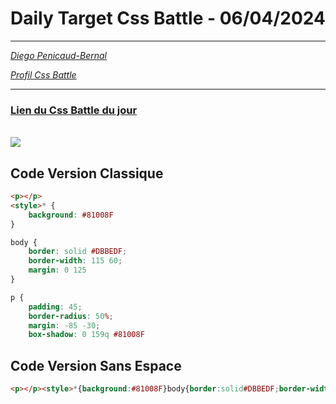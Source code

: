 # Daily Target Css Battle - 06/04/2024

<hr>

[<em>Diego Penicaud-Bernal</em>](https://github.com/Diego-PB)

[<em>Profil Css Battle</em>](https://cssbattle.dev/player/diegopb)

<hr>

### [Lien du Css Battle du jour](https://cssbattle.dev/play/GYBlvatn93o0XH1rIUp3)

<br>
<img src="https://firebasestorage.googleapis.com/v0/b/cssbattleapp.appspot.com/o/user%2Fummd3POvEDfFyeFvVdOMG3OOrwE2%2Ftargets%2Ftarget_rviIz9o@2x.png?alt=media">

## Code Version Classique

```html
<p></p>
<style>* {
    background: #81008F
}

body {
    border: solid #DBBEDF;
    border-width: 115 60;
    margin: 0 125
}

p {
    padding: 45;
    border-radius: 50%;
    margin: -85 -30;
    box-shadow: 0 159q #81008F
```

## Code Version Sans Espace

```html
<p></p><style>*{background:#81008F}body{border:solid#DBBEDF;border-width:115 60;margin:0 125}p{padding:45;border-radius:50%;margin:-85-30;box-shadow:0 159q#81008F
```
